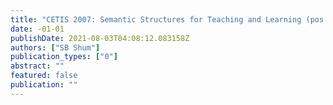 ```yaml
---
title: "CETIS 2007: Semantic Structures for Teaching and Learning (pos. paper)"
date: -01-01
publishDate: 2021-08-03T04:08:12.083158Z
authors: ["SB Shum"]
publication_types: ["0"]
abstract: ""
featured: false
publication: ""
---
```


